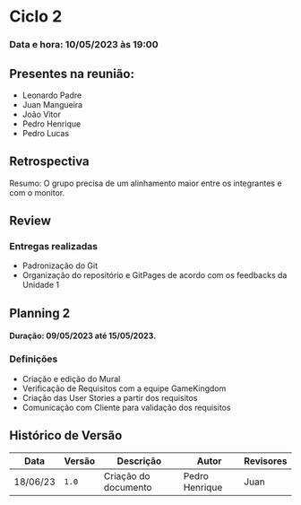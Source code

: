 # Ciclo 2

### Data e hora: 10/05/2023 às 19:00

## Presentes na reunião:

- Leonardo Padre
- Juan Mangueira
- João Vitor
- Pedro Henrique
- Pedro Lucas

## Retrospectiva
Resumo: O grupo precisa de um alinhamento maior entre os integrantes e com o monitor.

## Review

### Entregas realizadas

* Padronização do Git
* Organização do repositório e GitPages de acordo com os feedbacks da Unidade 1

## Planning 2

#### Duração: 09/05/2023 até 15/05/2023.

### Definições

* Criação e edição do Mural
* Verificação de Requisitos com a equipe GameKingdom
* Criação das User Stories a partir dos requisitos
* Comunicação com Cliente para validação dos requisitos

## Histórico de Versão

Data | Versão | Descrição | Autor | Revisores
---- | ------ | --------- | ----- | ---------
18/06/23 | `1.0` | Criação do documento | Pedro Henrique | Juan